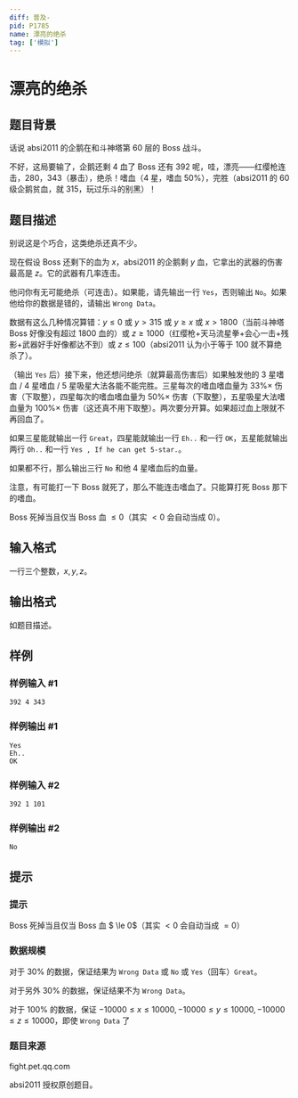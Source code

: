 ```yaml
---
diff: 普及-
pid: P1785
name: 漂亮的绝杀
tag: ['模拟']
---
```

# 漂亮的绝杀
## 题目背景

话说 absi2011 的企鹅在和斗神塔第 $60$ 层的 Boss 战斗。

不好，这局要输了，企鹅还剩 $4$ 血了 Boss 还有 $392$ 呢，哇，漂亮——红缨枪连击，$280$，$343$（暴击），绝杀！嗜血（$4$ 星，嗜血 $50\%$），完胜（absi2011 的 $60$ 级企鹅贫血，就 $315$，玩过乐斗的别黑）！
## 题目描述


别说这是个巧合，这类绝杀还真不少。

现在假设 Boss 还剩下的血为 $x$，absi2011 的企鹅剩 $y$ 血，它拿出的武器的伤害最高是 $z$。它的武器有几率连击。

他问你有无可能绝杀（可连击）。如果能，请先输出一行 `Yes`，否则输出 `No`。如果他给你的数据是错的，请输出 `Wrong Data`。

数据有这么几种情况算错：$y\leq 0$ 或 $y>315$ 或 $y\geq x$ 或    $x>1800$（当前斗神塔 Boss 好像没有超过 $1800$ 血的）或 $z\geq 1000$（红缨枪+天马流星拳+会心一击+残影+武器好手好像都达不到）或 $z\leq 100$（absi2011 认为小于等于 $100$ 就不算绝杀了）。

（输出 `Yes` 后）接下来，他还想问绝杀（就算最高伤害后）如果触发他的 $3$ 星嗜血 / $4$ 星嗜血 / $5$ 星吸星大法各能不能完胜。三星每次的嗜血嗜血量为 $33\%\times$ 伤害（下取整），四星每次的嗜血嗜血量为 $50\%\times$ 伤害（下取整），五星吸星大法嗜血量为 $100\%\times$ 伤害（这还真不用下取整）。两次要分开算。如果超过血上限就不再回血了。

如果三星能就输出一行 `Great`，四星能就输出一行 `Eh..` 和一行 `OK`，五星能就输出两行 `Oh..` 和一行 `Yes , If he can get 5-star.`。

如果都不行，那么输出三行 `No` 和他 $4$ 星嗜血后的血量。

注意，有可能打一下 Boss 就死了，那么不能连击嗜血了。只能算打死 Boss 那下的嗜血。

Boss 死掉当且仅当 Boss 血 $\leq 0$（其实 $<0$ 会自动当成 $0$）。
## 输入格式


一行三个整数，$x,y,z$。
## 输出格式


如题目描述。
## 样例

### 样例输入 #1
```
392 4 343
```
### 样例输出 #1
```
Yes
Eh..
OK
```
### 样例输入 #2
```
392 1 101
```
### 样例输出 #2
```
No
```
## 提示

### 提示

Boss 死掉当且仅当 Boss 血 $ \le 0$（其实 $<0$ 会自动当成 $=0$）

### 数据规模

对于 $30\%$ 的数据，保证结果为 `Wrong Data` 或 `No` 或 `Yes`（回车）`Great`。

对于另外 $30\%$ 的数据，保证结果不为 `Wrong Data`。

对于 $100\%$ 的数据，保证 $-10000\leq x\leq 10000,-10000\leq y\leq 10000,-10000\leq z\leq 10000$，即使 `Wrong Data` 了

### 题目来源

fight.pet.qq.com


absi2011 授权原创题目。

